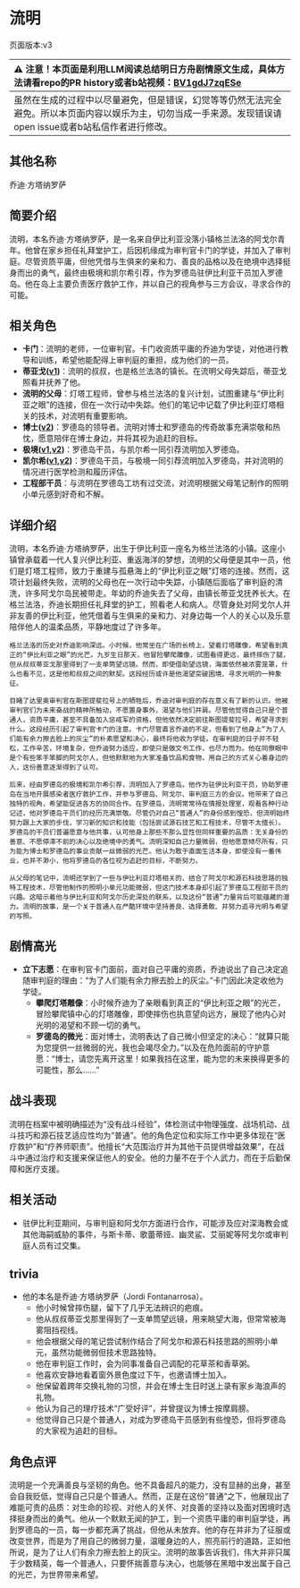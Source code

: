 # 流明
页面版本:v3
 

| :warning: 注意！本页面是利用LLM阅读总结明日方舟剧情原文生成，具体方法请看repo的PR history或者b站视频：[BV1gdJ7zqESe](https://www.bilibili.com/video/BV1gdJ7zqESe/)         |
|:----------------------------|
| 虽然在生成的过程中以尽量避免，但是错误，幻觉等等仍然无法完全避免。所以本页面内容以娱乐为主，切勿当成一手来源。发现错误请open issue或者b站私信作者进行修改。|



## 其他名称
乔迪·方塔纳罗萨
## 简要介绍
流明，本名乔迪·方塔纳罗萨，是一名来自伊比利亚没落小镇格兰法洛的阿戈尔青年。他曾在家乡担任礼拜堂护工，后因机缘成为审判官卡门的学徒，并加入了审判庭。尽管资质平庸，但他凭借与生俱来的亲和力、善良的品格以及在绝境中选择挺身而出的勇气，最终由极境和凯尔希引荐，作为罗德岛驻伊比利亚干员加入罗德岛。他在岛上主要负责医疗救护工作，并以自己的视角参与三方会议，寻求合作的可能。
## 相关角色
-   **卡门**：流明的老师，一位审判官。卡门收资质平庸的乔迪为学徒，对他进行教导和训练，希望他能配得上审判庭的重担，成为他们的一员。
-   **蒂亚戈([v1](../chars/extended_char_di_ya_ge.md))**：流明的叔叔，也是格兰法洛的镇长。在流明父母失踪后，蒂亚戈照看并抚养了他。
-   **流明的父母**：灯塔工程师，曾参与格兰法洛的复兴计划，试图重建与“伊比利亚之眼”的连接，但在一次行动中失踪。他们的笔记中记载了伊比利亚灯塔相关的技术，对流明有重要影响。
-   **博士([v2](extended_char_bo_shi.md))**：罗德岛的领导者。流明对博士和罗德岛的传奇故事充满崇敬和热忱，愿意陪伴在博士身边，并将其视为追赶的目标。
-   **极境([v1](../chars/char_401_elysm.md),[v2](char_401_elysm.md))**：罗德岛干员，与凯尔希一同引荐流明加入罗德岛。
-   **凯尔希([v1](../chars/char_003_kalts.md),[v2](char_003_kalts.md))**：罗德岛干员，与极境一同引荐流明加入罗德岛，并对流明的情况进行医学检测和履历评估。
-   **工程部干员**：与流明在罗德岛工坊有过交流，对流明根据父母笔记制作的照明小单元感到好奇和不解。
## 详细介绍
流明，本名乔迪·方塔纳罗萨，出生于伊比利亚一座名为格兰法洛的小镇。这座小镇曾承载着一代人复兴伊比利亚、重返海洋的梦想，流明的父母便是其中一员，他们是灯塔工程师，致力于重建与孤悬海上的“伊比利亚之眼”灯塔的连接。然而，这项计划最终失败，流明的父母也在一次行动中失踪，小镇随后面临了审判庭的清洗，许多阿戈尔岛民被带走。年幼的乔迪失去了父母，由镇长蒂亚戈抚养长大。在格兰法洛，乔迪长期担任礼拜堂的护工，照看老人和病人。尽管身处对阿戈尔人并非友善的伊比利亚，他凭借着与生俱来的亲和力、对身边每一个人的关心以及乐意陪伴他人的温柔品质，平静地度过了许多年。

    格兰法洛的历史对乔迪影响深远。小时候，他常坐在广场的长椅上，望着灯塔雕像，希望看到真正的“伊比利亚之眼”的光芒。九岁生日那天，他冒险攀爬雕像，试图看得更远，最终摔伤了腿，但从叔叔蒂亚戈那里得到了一支单筒望远镜。然而，即使借助望远镜，海面依然被浓雾笼罩，什么也看不见，这是他和叔叔之间的默契。这段经历或许是他渴望突破困境、寻求光明的一种象征。

    目睹了达里奥审判官在斯图提斐拉号上的牺牲后，乔迪对审判庭的存在意义有了新的认识。他被审判官们为未来奋战的精神所触动，不愿置身事外，渴望与他们并肩。尽管他觉得自己只是个普通人，资质平庸，甚至不具备加入惩戒军的资格，但他依然决定前往斯图提斐拉号，希望寻求到什么。这段经历引起了审判官卡门的注意。卡门尽管直言乔迪的不足，但看到了他身上“为了人们能有余力擦去脸上的灰尘”的朴素愿望和决心，最终将他收为学徒。在审判庭的日子并不轻松，工作辛苦，环境复杂，但乔迪努力适应，即使只是做文书工作，也尽力而为。他在同僚眼中是个有些笨手笨脚的阿戈尔人，但他默默地为大家准备饮品和食物，用自己的方式关心着身边的人，这份善意逐渐得到了认可。

    后来，经由罗德岛的极境和凯尔希引荐，流明加入了罗德岛。他作为驻伊比利亚干员，协助罗德岛在当地开展感染者医疗救护工作，并参与罗德岛、阿戈尔、审判庭三方的会议。他带来了自己独特的视角，希望能促进各方的协同合作。在罗德岛，流明常常待在情报处理室，观看各种行动记述，他对罗德岛干员们的经历充满崇敬。尽管仍对自己“普通人”的身份感到惶恐，但流明始终努力跟上大家的步伐，学习新的知识和技能（包括尝试源石技艺和工程技术，尽管不太擅长）。罗德岛的干员们普遍愿意与他共事，认可他身上那些不那么显性但同样重要的品质：无关身份的善意、不愿停滞不前的决心以及绝境中的勇气。流明深知自己力量微弱，但他愿意倾尽所有，只为能为博士和罗德岛的事业贡献一丝微弱的光芒。他认为敢于直面生活本身，即使没有一番伟业，也并不渺小，他将罗德岛的各位视为追赶的目标，不断努力。

    从父母的笔记中，流明还学到了一些与伊比利亚灯塔相关的、结合了阿戈尔和源石科技思路的独特工程技术，尽管他制作的照明小单元功能微弱，但这门技术本身却引起了罗德岛工程部干员的兴趣。这暗示着他与伊比利亚和阿戈尔历史深处的联系，以及这份“普通”力量背后可能蕴藏的潜力。流明的故事，是一个关于普通人在严酷环境中坚持善良、选择勇敢、并努力追寻光明与希望的写照。
## 剧情高光
*   **立下志愿**：在审判官卡门面前，面对自己平庸的资质，乔迪说出了自己决定追随审判庭的理由：“为了人们能有余力擦去脸上的灰尘。”卡门因此决定收他为学徒。
    *   **攀爬灯塔雕像**：小时候乔迪为了亲眼看到真正的“伊比利亚之眼”的光芒，冒险攀爬镇中心的灯塔雕像，即使摔伤也执意望向远方，展现了他内心对光明的渴望和不顾一切的勇气。
    *   **罗德岛的微光**：面对博士，流明表达了自己微小但坚定的决心：“就算只能为您提供一丝微弱的光，我也会竭尽全力。”以及在危险面前的守护意愿：“博士，请您先离开这里！如果我挡在这里，能为您的未来换得更多的可能性，那么......”
## 战斗表现
流明在档案中被明确描述为“没有战斗经验”，体检测试中物理强度、战场机动、战斗技巧和源石技艺适应性均为“普通”。他的角色定位和实际工作中更多体现在“医疗救护”和“疗养师职责”。他擅长“大范围治疗并为其他干员提供增益效果”，在战斗中通过治疗和支援来保证他人的安全。他的力量不在于个人武力，而在于后勤保障和医疗支援。
## 相关活动
-   驻伊比利亚期间，与审判庭和阿戈尔方面进行合作，可能涉及应对深海教会或其他海嗣威胁的事件，与斯卡蒂、歌蕾蒂娅、幽灵鲨、艾丽妮等阿戈尔或审判庭人员有过交集。
## trivia
*   他的本名是乔迪·方塔纳罗萨（Jordi Fontanarrosa）。
    *   他小时候曾摔伤腿，留下了几乎无法辨识的疤痕。
    *   他从叔叔蒂亚戈那里得到了一支单筒望远镜，用来眺望大海，但常常被海雾阻挡视线。
    *   他会根据父母的笔记尝试制作结合了阿戈尔和源石科技思路的照明小单元，虽然功能微弱但技术思路独特。
    *   他在审判庭工作时，会为同事准备自己调配的花草茶和香草粥。
    *   他喜欢安静地看着窗外景色度过下午，也邀请博士加入。
    *   他保留着跨年交换礼物的习惯，并会在博士生日时送上录有家乡海浪声的礼物。
    *   他认为自己的理疗技术“广受好评”，并曾提议为博士按摩肩膀。
    *   他觉得自己只是个普通人，对成为罗德岛干员感到有些惶恐，但将罗德岛的大家视为追赶的目标。
## 角色点评
流明是一个充满善良与坚韧的角色。他不具备超凡的能力，没有显赫的出身，甚至会自我贬低，觉得自己只是个普通人。然而，正是在这份“普通”之下，他展现出了难能可贵的品质：对生命的珍视、对他人的关怀、对良善的坚持以及面对困境时选择挺身而出的勇气。他从一个默默无闻的护工，到一个资质平庸的审判庭学徒，再到罗德岛的一员，每一步都充满了挑战，但他从未放弃。他的存在并非为了征服或改变世界，而是为了用自己的微弱力量，温暖身边的人，照亮前行的道路，正如他所说，是为了让人们有余力擦去脸上的灰尘。流明的故事告诉我们，伟大并非只属于少数精英，每一个普通人，只要怀揣善意与决心，也能够在黑暗中发出属于自己的光芒，为世界带来希望。